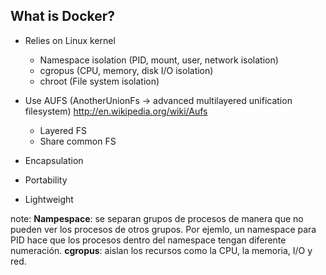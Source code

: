 ## What is Docker?

* Relies on Linux kernel <!-- .element: class="fragment" -->
    * Namespace isolation <!-- .element: class="fragment" -->
    (PID, mount, user, network isolation)
    * cgropus <!-- .element: class="fragment" -->
    (CPU, memory, disk I/O isolation)
    * chroot <!-- .element: class="fragment" -->
    (File system isolation)

* Use AUFS <!-- .element: class="fragment" --> (AnotherUnionFs -> advanced multilayered unification filesystem) http://en.wikipedia.org/wiki/Aufs
    * Layered FS <!-- .element: class="fragment" -->
    * Share common FS <!-- .element: class="fragment" -->

* Encapsulation <!-- .element: class="fragment" --> 

* Portability <!-- .element: class="fragment" --> 

* Lightweight <!-- .element: class="fragment" --> 

note:
    **Nampespace**: se separan grupos de procesos de manera que no pueden ver los procesos de otros grupos.
    Por ejemlo, un namespace para PID hace que los procesos dentro del namespace tengan diferente numeración.
    **cgropus**: aislan los recursos como la CPU, la memoria, I/O y red.